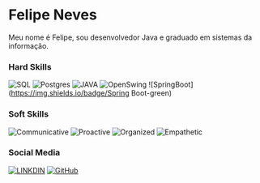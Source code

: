# Felipe Neves
Meu nome é Felipe, sou desenvolvedor Java e graduado em sistemas da informação.

### Hard Skills
![SQL](https://img.shields.io/badge/SQL-orange)
![Postgres](https://img.shields.io/badge/Postgres-orange)
![JAVA](https://img.shields.io/badge/JAVA-blue)
![OpenSwing](https://img.shields.io/badge/OpenSwing-blue)
![SpringBoot](https://img.shields.io/badge/Spring Boot-green)

### Soft Skills
![Communicative](https://img.shields.io/badge/Communicative-red)
![Proactive](https://img.shields.io/badge/Proactive-blue)
![Organized](https://img.shields.io/badge/Organized-red)
![Empathetic](https://img.shields.io/badge/Empathetic-blue)

### Social Media

[![LINKDIN](https://img.shields.io/badge/Linkdin-blue)](https://www.linkedin.com/in/felipeeneves/)
[![GitHub](https://img.shields.io/badge/GitHub-black)](https://github.com/felipelabs)
